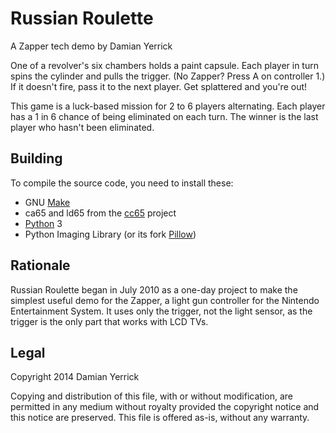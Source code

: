 Russian Roulette
================
A Zapper tech demo by Damian Yerrick

One of a revolver's six chambers holds a paint capsule.  Each player
in turn spins the cylinder and pulls the trigger.  (No Zapper? Press
A on controller 1.)  If it doesn't fire, pass it to the next player.
Get splattered and you're out!

This game is a luck-based mission for 2 to 6 players alternating.
Each player has a 1 in 6 chance of being eliminated on each turn.
The winner is the last player who hasn't been eliminated.

Building
--------

To compile the source code, you need to install these:

* GNU [Make]
* ca65 and ld65 from the [cc65] project
* [Python] 3
* Python Imaging Library (or its fork [Pillow])

Rationale
---------

Russian Roulette began in July 2010 as a one-day project to make the
simplest useful demo for the Zapper, a light gun controller for the
Nintendo Entertainment System.  It uses only the trigger, not the
light sensor, as the trigger is the only part that works with LCD TVs.

Legal
-----

Copyright 2014 Damian Yerrick

Copying and distribution of this file, with or without
modification, are permitted in any medium without royalty
provided the copyright notice and this notice are preserved.
This file is offered as-is, without any warranty.

[make]:   https://www.gnu.org/software/make/
[cc65]:   https://cc65.github.io/cc65/
[python]: https://www.python.org/downloads/
[pillow]: https://pillow.readthedocs.org/
